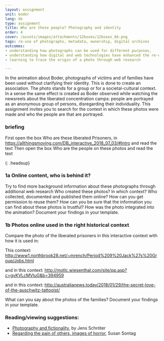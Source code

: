 ```yaml
---
layout: assignment
unit: boder
lang: de
type: assignment
title: Who are these people? Photography and identity
order: 4
cover: /assets/images/attachments/12boxes/12boxes_04.png
tags: re-use of photographs, metadata, ownership, digital archives
outcomes:
- understanding how photographs can be used for different purposes,
- understanding how digital and web technologies have enhanced the re-use of photographs
- learning to trace the origin of a photo through web research

---
```



In the animation about Boder, photographs of victims and of
families have been used without clarifying their identity. This is
done to create an association. The photo stands for a group or
for a societal-cultural context. In a sense the same effect is
created as Boder observed while watching the newsreels about
the liberated concentration camps: people are portrayed
as an anonymous group of persons, disregarding their
individuality. This assignment invites you to search for
the context in which these photos were made and who the people
are that are portrayed.


<!-- more -->



<!-- briefing-student -->
### briefing
<!-- section-contents -->
First open the box  Who are these liberated Prisoners, in https://allthingsmoving.com/DB_interactive_2018_07_03/#Intro and read the text
Then open the box Who are the people on these photos  and read the text

{: .headsup}


<!--section -->
### 1a Online content, who is behind it?
<!-- section-contents -->
Try to find more background information about these photographs through additional web research
Who created these photos?
In which context?
Who collected, documented and published them online?
How can you get permission to reuse them?
How can you be sure that the information you can find about these photos is trustful?
How was the photo integrated into the animation?
Document your findings in your template.


<!--section -->
### 1b Photos online used in the right historical context
<!-- section-contents -->
Compare the photo of the liberated prisoners in this interactive context with how it is used in:

This context: http://www1.northbrook28.net/~mrench/Period%209%20Jack%27s%20Group/Jobs.html

and in this context: http://motlc.wiesenthal.com/site/pp.asp?c=gvKVLcMVIuG&b=394959

and in this context: http://australianews.today/2018/01/29/the-secret-love-of-the-auschwitz-tattooist/

What can you say about the photos of the families?
Document your findings in your template.       


<!-- briefing-teacher -->


### Reading/viewing  suggestions:
- [Photography and fictionality](https://drive.google.com/open?id=1NT4m-KnYk7yq5ZnubifAnW6TcJScGQkX), by Jens Schröter
- [Regarding the pain of others, images of horror](https://books.google.nl/books/about/Regarding_the_Pain_of_Others.html?id=XYo3AAAAQBAJ&source=kp_cover&redir_esc=y), Susan Sontag
